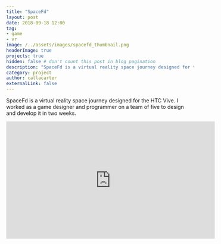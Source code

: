 ```yaml
---
title: "SpaceFd"
layout: post
date: 2018-09-18 12:00
tag: 
- game
- vr
image: /../assets/images/spacefd_thumbnail.png
headerImage: true
projects: true
hidden: false # don't count this post in blog pagination
description: "SpaceFd is a virtual reality space journey designed for the HTC Vive."
category: project
author: callacarter
externalLink: false
---
```


SpaceFd is a virtual reality space journey designed for the HTC Vive. I worked as a game designer and programmer on a team of five to design and develop it in two weeks.

<dl>
	<iframe width="560" height="315" src="https://www.youtube.com/embed/P06nYQUiWd4" frameborder="0" allow="autoplay; encrypted-media" allowfullscreen></iframe>
</dl>